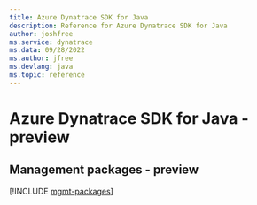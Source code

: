 ```yaml
---
title: Azure Dynatrace SDK for Java
description: Reference for Azure Dynatrace SDK for Java
author: joshfree
ms.service: dynatrace
ms.data: 09/28/2022
ms.author: jfree
ms.devlang: java
ms.topic: reference
---
```

# Azure Dynatrace SDK for Java - preview

## Management packages - preview
[!INCLUDE [mgmt-packages](dynatrace-mgmt-index.md)]